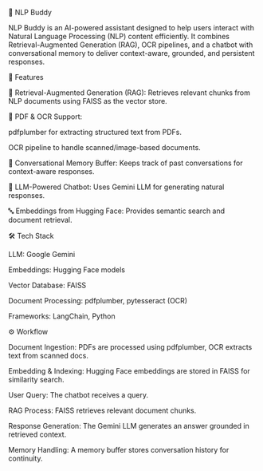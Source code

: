 📘 NLP Buddy

NLP Buddy is an AI-powered assistant designed to help users interact with Natural Language Processing (NLP) content efficiently.
It combines Retrieval-Augmented Generation (RAG), OCR pipelines, and a chatbot with conversational memory to deliver context-aware, grounded, and persistent responses.

🚀 Features

🔎 Retrieval-Augmented Generation (RAG): Retrieves relevant chunks from NLP documents using FAISS as the vector store.

📄 PDF & OCR Support:

pdfplumber for extracting structured text from PDFs.

OCR pipeline to handle scanned/image-based documents.

🧠 Conversational Memory Buffer: Keeps track of past conversations for context-aware responses.

🤖 LLM-Powered Chatbot: Uses Gemini LLM for generating natural responses.

🔤 Embeddings from Hugging Face: Provides semantic search and document retrieval.

🛠️ Tech Stack

LLM: Google Gemini

Embeddings: Hugging Face models

Vector Database: FAISS

Document Processing: pdfplumber, pytesseract (OCR)

Frameworks: LangChain, Python

⚙️ Workflow

Document Ingestion: PDFs are processed using pdfplumber, OCR extracts text from scanned docs.

Embedding & Indexing: Hugging Face embeddings are stored in FAISS for similarity search.

User Query: The chatbot receives a query.

RAG Process: FAISS retrieves relevant document chunks.

Response Generation: The Gemini LLM generates an answer grounded in retrieved context.

Memory Handling: A memory buffer stores conversation history for continuity.
